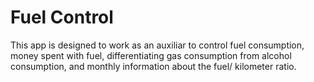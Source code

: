 # Fuel Control

This app is designed to work as an auxiliar to control fuel consumption, money spent with fuel, differentiating gas consumption from alcohol consumption, and monthly information about the fuel/ kilometer ratio.
